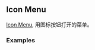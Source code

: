 ## Icon Menu

[Icon Menu](https://material.google.com/components/menus.html#menus-usage), 用图标按钮打开的菜单。

### Examples
